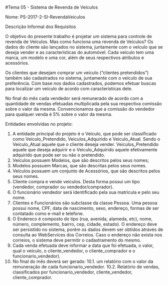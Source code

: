 #Tema 05 - Sistema de Revenda de Veículos

Nome: PS-2017-2-SI-RevendaVeiculos

Descrição Informal dos Requisitos

O objetivo do presente trabalho é projetar um sistema para controle de revenda de Veículos. Mas como funciona uma revenda de Veículos? Os dados do cliente são lançados no sistema, juntamente com o veículo que se deseja vender e as características do automóvel. Cada veículo tem uma marca, um modelo e uma cor, além de seus respectivos atributos e acessórios.


Os clientes que desejam comprar um veículo (“clientes pretendidos”) também são cadastrados no sistema, juntamente com o veículo de sua preferência. Com base nos dados cadastrados, podemos efetuar buscas para localizar um veículo de acordo com características dele.

No final do mês cada vendedor será remunerado de acordo com a quantidade de vendas efetuadas multiplicada pela sua respectiva comissão sobre o valor da mesma. Convencionamos que a comissão do vendedor para qualquer venda é 5% sobre o valor da mesma.

Entidades envolvidas no projeto:

1.	A entidade principal do projeto é o Veículo, que pode ser classificado como Veiculo_Pretendido, Veiculos_Adquirido e Veiculo_Atual. Sendo o Veiculo_Atual aquele que o cliente deseja vender. Veiculos_Pretendido aquele que deseja adquirir e o Veiculo_Adquirido aquele efetivamente adquirido que pode ser ou não o pretendido.
2.	Veículos possuem Modelos, que são descritos pelos seus nomes;
3.	Modelos possuem Marcas, que são descritas pelos seus nomes.
4.	Veículos possuem um conjunto de Acessórios, que são descritos pelos seus nomes.
5.	Cliente compra e vende veículos. Desta forma possui um tipo (vendedor, comprador ou vendedor/comprador).
6.	O funcionário vendedor será identificado pela sua matrícula e pelo seu nome.
7.	Clientes e Funcionários são subclasse da classe Pessoa. Uma pessoa possui nome, CPF, data de nascimento, sexo, endereço, formas de ser contatado como e-mail e telefone.
8.	O Endereco é composto do tipo (rua, avenida, alameda, etc), nome, número, complemento, bairro, cep, cidade, estado). O endereço deve ser persistido no sistema, porém os dados devem ser obtidos através de consulta ao WebServices dos Correios. Caso o endereço não exista nos correios, o sistema deve permitir o cadastramento do mesmo.
9.	Cada venda efetuada deve informar a data que foi efetuada, o valor, qual o veículo, o cliente_vendedor, o cliente_comprador e o funcionario_vendedor).
10.	No final do mês deverá ser gerado:
10.1.	um relatório com o valor da remuneração de cada funcionario_vendedor.
10.2.	Relatório de vendas, classificados por funcionario_vendedor, cliente_vendedor, cliente_comprador.
